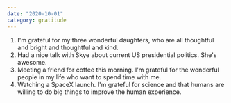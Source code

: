```yaml
---
date: "2020-10-01"
category: gratitude
---
```

1. I'm grateful for my three wonderful daughters, who are all thoughtful and bright and thoughtful and kind.
2. Had a nice talk with Skye about current US presidential politics. She's awesome.
3. Meeting a friend for coffee this morning. I'm grateful for the wonderful people in my life who want to spend time with me.
4. Watching a SpaceX launch. I'm grateful for science and that humans are willing to do big things to improve the human experience.